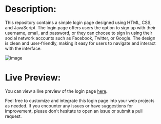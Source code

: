 # Description:

This repository contains a simple login page designed using HTML, CSS, and JavaScript. The login page offers users the option to sign up with their username, email, and password, or they can choose to sign in using their social network accounts such as Facebook, Twitter, or Google. The design is clean and user-friendly, making it easy for users to navigate and interact with the interface.

![image](https://github.com/jihado-i/social-login-page/assets/81075046/1e4c5d1d-00ef-4dcd-85a5-970fac4a44a5)


# Live Preview:
You can view a live preview of the login page [here](https://jihado-i.github.io/social-login-page/).


Feel free to customize and integrate this login page into your web projects as needed. If you encounter any issues or have suggestions for improvement, please don't hesitate to open an issue or submit a pull request.
